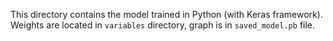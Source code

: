 This directory contains the model trained in Python (with Keras framework). Weights are located in `variables`
directory, graph is in `saved_model.pb` file.